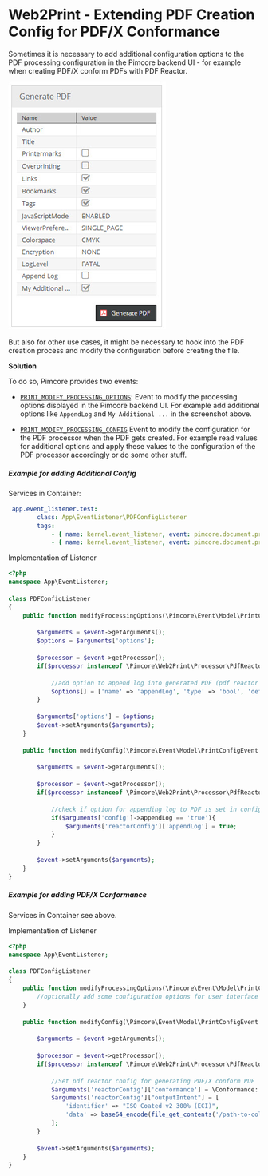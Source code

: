 # Web2Print - Extending PDF Creation Config for PDF/X Conformance

Sometimes it is necessary to add additional configuration options to the PDF processing configuration in the Pimcore backend UI - 
for example when creating PDF/X conform PDFs with PDF Reactor.

![Config Options](../img/configs.jpg)

But also for other use cases, it might be necessary to hook into the PDF creation process and modify the configuration before
creating the file.  

**Solution**

To do so, Pimcore provides two events:
- [`PRINT_MODIFY_PROCESSING_OPTIONS`](https://github.com/pimcore/pimcore/blob/11.x/lib/Event/DocumentEvents.php#L126):
  Event to modify the processing options displayed in the Pimcore backend UI. For example add additional options like `AppendLog` and `My Additional ...` 
  in the screenshot above. 
  
- [`PRINT_MODIFY_PROCESSING_CONFIG`](https://github.com/pimcore/pimcore/blob/11.x/lib/Event/DocumentEvents.php#L148)
  Event to modify the configuration for the PDF processor when the PDF gets created. For example read values for additional
  options and apply these values to the configuration of the PDF processor accordingly or do some other stuff. 
  

##### Example for adding Additional Config

Services in Container:
```yml
 app.event_listener.test:
        class: App\EventListener\PDFConfigListener
        tags:
            - { name: kernel.event_listener, event: pimcore.document.print.processor.modifyProcessingOptions, method: modifyProcessingOptions }
            - { name: kernel.event_listener, event: pimcore.document.print.processor.modifyConfig, method: modifyConfig }
```

Implementation of Listener
```php
<?php 
namespace App\EventListener;

class PDFConfigListener
{
    public function modifyProcessingOptions(\Pimcore\Event\Model\PrintConfigEvent $event) {

        $arguments = $event->getArguments();
        $options = $arguments['options'];

        $processor = $event->getProcessor();
        if($processor instanceof \Pimcore\Web2Print\Processor\PdfReactor) {
            
            //add option to append log into generated PDF (pdf reactor functionality) 
            $options[] = ['name' => 'appendLog', 'type' => 'bool', 'default' => false];
        }

        $arguments['options'] = $options;
        $event->setArguments($arguments);
    }

    public function modifyConfig(\Pimcore\Event\Model\PrintConfigEvent $event) {

        $arguments = $event->getArguments();

        $processor = $event->getProcessor();
        if($processor instanceof \Pimcore\Web2Print\Processor\PdfReactor) {
            
            //check if option for appending log to PDF is set in configuration and apply it to reactor config accordingly  
            if($arguments['config']->appendLog == 'true'){
                $arguments['reactorConfig']['appendLog'] = true;
            }
        }

        $event->setArguments($arguments);
    }
}

```


##### Example for adding PDF/X Conformance    

Services in Container see above. 

Implementation of Listener
```php
<?php 
namespace App\EventListener;

class PDFConfigListener
{
    public function modifyProcessingOptions(\Pimcore\Event\Model\PrintConfigEvent $event) {
        //optionally add some configuration options for user interface here - e.g. some select options for user
    }

    public function modifyConfig(\Pimcore\Event\Model\PrintConfigEvent $event){

        $arguments = $event->getArguments();

        $processor = $event->getProcessor();
        if($processor instanceof \Pimcore\Web2Print\Processor\PdfReactor) {
            
            //Set pdf reactor config for generating PDF/X conform PDF  
            $arguments['reactorConfig']['conformance'] = \Conformance::PDFX4;
            $arguments['reactorConfig']["outputIntent"] = [
                'identifier' => "ISO Coated v2 300% (ECI)",
                'data' => base64_encode(file_get_contents('/path-to-color-profile/ISOcoated_v2_300_eci.icc'))
            ];
        }

        $event->setArguments($arguments);
    }
}

```
